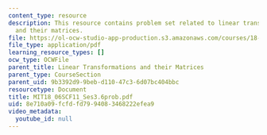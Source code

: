 ```yaml
---
content_type: resource
description: This resource contains problem set related to linear transformations
  and their matrices.
file: https://ol-ocw-studio-app-production.s3.amazonaws.com/courses/18-06sc-linear-algebra-fall-2011/8e710a09fcfdfd7994083468222efea9_MIT18_06SCF11_Ses3.6prob.pdf
file_type: application/pdf
learning_resource_types: []
ocw_type: OCWFile
parent_title: Linear Transformations and their Matrices
parent_type: CourseSection
parent_uid: 9b3392d9-9beb-d110-47c3-6d07bc404bbc
resourcetype: Document
title: MIT18_06SCF11_Ses3.6prob.pdf
uid: 8e710a09-fcfd-fd79-9408-3468222efea9
video_metadata:
  youtube_id: null
---
```

